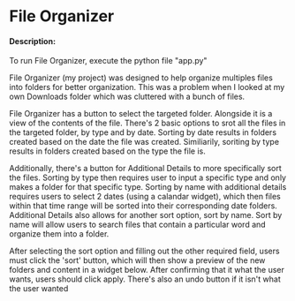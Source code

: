 # File Organizer
#### Description:
To run File Organizer, execute the python file "app.py"

File Organizer (my project) was designed to help organize multiples files into folders for better organization.
This was a problem when I looked at my own Downloads folder which was cluttered with a bunch of files.

File Organizer has a button to select the targeted folder. Alongside it is a view of the contents of the file.
There's 2 basic options to srot all the files in the targeted folder, by type and by date. Sorting by date results in 
folders created based on the date the file was created. Similiarily, soriting by type results in folders created based
on the type the file is. 

Additionally, there's a button for Additional Details to more specifically sort the files. 
Sorting by type then requires user to input a specific type and only makes a folder for that specific type. Sorting
by name with additional details requires users to select 2 dates (using a calandar widget), which then files within
that time range will be sorted into their corresponding date folders. Additional Details also allows for another sort
option, sort by name. Sort by name will allow users to search files that contain a particular word and organize them
into a folder. 

After selecting the sort option and filling out the other required field, users must click the 'sort' button, which
will then show a preview of the new folders and content in a widget below. After confirming that it what the user 
wants, users should click apply. There's also an undo button if it isn't what the user wanted
